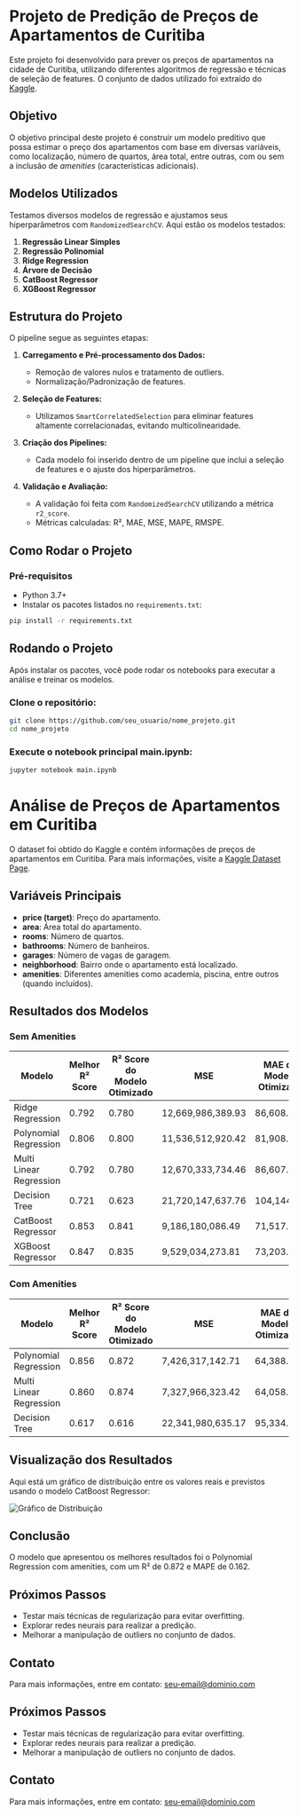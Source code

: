 # Projeto de Predição de Preços de Apartamentos de Curitiba

Este projeto foi desenvolvido para prever os preços de apartamentos na cidade de Curitiba, utilizando diferentes algoritmos de regressão e técnicas de seleção de features. O conjunto de dados utilizado foi extraído do [Kaggle](https://www.kaggle.com/datasets/wittmannf/curitiba-apartment-prices).

## Objetivo

O objetivo principal deste projeto é construir um modelo preditivo que possa estimar o preço dos apartamentos com base em diversas variáveis, como localização, número de quartos, área total, entre outras, com ou sem a inclusão de *amenities* (características adicionais).

## Modelos Utilizados

Testamos diversos modelos de regressão e ajustamos seus hiperparâmetros com `RandomizedSearchCV`. Aqui estão os modelos testados:

1. **Regressão Linear Simples**
2. **Regressão Polinomial**
3. **Ridge Regression**
4. **Árvore de Decisão**
5. **CatBoost Regressor**
6. **XGBoost Regressor**

## Estrutura do Projeto

O pipeline segue as seguintes etapas:

1. **Carregamento e Pré-processamento dos Dados:**
   - Remoção de valores nulos e tratamento de outliers.
   - Normalização/Padronização de features.
   
2. **Seleção de Features:**
   - Utilizamos `SmartCorrelatedSelection` para eliminar features altamente correlacionadas, evitando multicolinearidade.
   
3. **Criação dos Pipelines:**
   - Cada modelo foi inserido dentro de um pipeline que inclui a seleção de features e o ajuste dos hiperparâmetros.

4. **Validação e Avaliação:**
   - A validação foi feita com `RandomizedSearchCV` utilizando a métrica `r2_score`.
   - Métricas calculadas: R², MAE, MSE, MAPE, RMSPE.

## Como Rodar o Projeto

### Pré-requisitos

- Python 3.7+
- Instalar os pacotes listados no `requirements.txt`:

```bash
pip install -r requirements.txt
```
## Rodando o Projeto

Após instalar os pacotes, você pode rodar os notebooks para executar a análise e treinar os modelos.

### Clone o repositório:

```bash
git clone https://github.com/seu_usuario/nome_projeto.git
cd nome_projeto
```
### Execute o notebook principal main.ipynb:

```bash
jupyter notebook main.ipynb
```

# Análise de Preços de Apartamentos em Curitiba

O dataset foi obtido do Kaggle e contém informações de preços de apartamentos em Curitiba. Para mais informações, visite a [Kaggle Dataset Page](https://www.kaggle.com/datasets/wittmannf/curitiba-apartment-prices).

## Variáveis Principais
- **price (target)**: Preço do apartamento.
- **area**: Área total do apartamento.
- **rooms**: Número de quartos.
- **bathrooms**: Número de banheiros.
- **garages**: Número de vagas de garagem.
- **neighborhood**: Bairro onde o apartamento está localizado.
- **amenities**: Diferentes amenities como academia, piscina, entre outros (quando incluídos).

## Resultados dos Modelos

### Sem Amenities

| Modelo               | Melhor R² Score | R² Score do Modelo Otimizado | MSE                 | MAE do Modelo Otimizado | MAPE | RMSPE |
|----------------------|-----------------|------------------------------|---------------------|-------------------------|------|-------|
| Ridge Regression     | 0.792           | 0.780                        | 12,669,986,389.93   | 86,608.95               | 0.211| 0.091 |
| Polynomial Regression| 0.806           | 0.800                        | 11,536,512,920.42   | 81,908.46               | 0.202| 0.086 |
| Multi Linear Regression | 0.792        | 0.780                        | 12,670,333,734.46   | 86,607.93               | 0.211| 0.091 |
| Decision Tree        | 0.721           | 0.623                        | 21,720,147,637.76   | 104,144.21              | 0.253| 0.070 |
| CatBoost Regressor   | 0.853           | 0.841                        | 9,186,180,086.49    | 71,517.73               | 0.175| 0.069 |
| XGBoost Regressor    | 0.847           | 0.835                        | 9,529,034,273.81    | 73,203.43               | 0.183| 0.071 |

### Com Amenities

| Modelo               | Melhor R² Score | R² Score do Modelo Otimizado | MSE                 | MAE do Modelo Otimizado | MAPE | RMSPE |
|----------------------|-----------------|------------------------------|---------------------|-------------------------|------|-------|
| Polynomial Regression| 0.856           | 0.872                        | 7,426,317,142.71    | 64,388.44               | 0.162| 0.039 |
| Multi Linear Regression | 0.860        | 0.874                        | 7,327,966,323.42    | 64,058.30               | 0.161| 0.043 |
| Decision Tree        | 0.617           | 0.616                        | 22,341,980,635.17   | 95,334.10               | 0.250| 0.124 |

## Visualização dos Resultados

Aqui está um gráfico de distribuição entre os valores reais e previstos usando o modelo CatBoost Regressor:

![Gráfico de Distribuição](URL_DO_GRÁFICO)

## Conclusão

O modelo que apresentou os melhores resultados foi o Polynomial Regression com amenities, com um R² de 0.872 e MAPE de 0.162.

## Próximos Passos
- Testar mais técnicas de regularização para evitar overfitting.
- Explorar redes neurais para realizar a predição.
- Melhorar a manipulação de outliers no conjunto de dados.

## Contato

Para mais informações, entre em contato: seu-email@dominio.com


## Próximos Passos
- Testar mais técnicas de regularização para evitar overfitting.
- Explorar redes neurais para realizar a predição.
- Melhorar a manipulação de outliers no conjunto de dados.

## Contato

Para mais informações, entre em contato: seu-email@dominio.com

